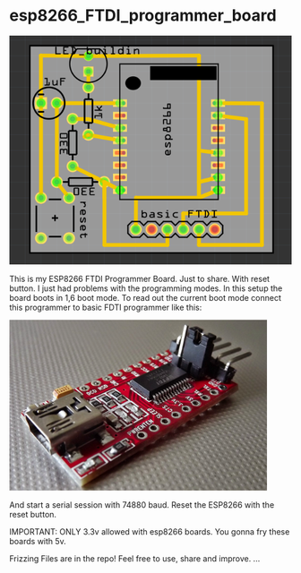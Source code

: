 # esp8266_FTDI_programmer_board
![FTDI Board](https://raw.githubusercontent.com/Neumi/esp8266_FTDI_programmer_board/master/board%20layout%20img.png)

This is my ESP8266 FTDI Programmer Board. Just to share. With reset button.
I just had problems with the programming modes. In this setup the board boots in 1,6 boot mode.
To read out the current boot mode connect this programmer to basic FDTI programmer like this:

![FTDI Board](https://raw.githubusercontent.com/Neumi/esp8266_FTDI_programmer_board/master/ftdi%20board.png)

And start a serial session with 74880 baud. Reset the ESP8266 with the reset button.



IMPORTANT:
ONLY 3.3v allowed with esp8266 boards. You gonna fry these boards with 5v. 


Frizzing Files are in the repo! Feel free to use, share and improve.
...
